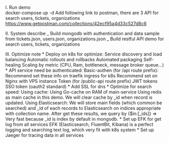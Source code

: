 I. Run demo<br/>
    docker-compose up -d
    Add following link to postman, there are 3 API for search users, tickets, organizations
    https://www.getpostman.com/collections/42ecf95a4d33c527d8c6

II. System describe
    _ Build mongodb with authentication and data sample from tickets.json, users.json, organizations.json
    _ Build restful API demo for search users, tickets, organizations

III. Optimize note
    * Deploy on k8s for optimize: 
        Service discovery and load balancing
        Automatic rollouts and rollbacks
        Automated packaging
        Self-healing
        Scaling by metric (CPU, Ram, bottleneck, message broker queue...)
    * API service need be authenticated: 
        Basic-authen (for /api route prefix): 
            Recommend set these info on traefik ingress for k8s
            Recommend set on Nginx with VPS instance
        Token (for /public-api route prefix)
            JWT tokens
            SSO token (oauth2 standard)
    * Add SSL for dns
    * Optimize for search speed: 
        Using cache:
            Using Go-cache on RAM of main-service
            Using redis as main cache in this demo. We will clear cache by _id when record is updated.
        Using Elasticsearch: We will store main fields (which common be searched) and _id of each records to Elasticsearch on indices appropriate with collection name. After get these results, we query by {$in:[_ids]} => Very fast because _id is index by default in mongodb.
    * Set up EFK for get log from all services
        EFK (Elasticsearch, FluentBit, Kibana) is a perfect logging and searching text log, which very fit with k8s system
    * Set up Jaeger for tracing data in all services

